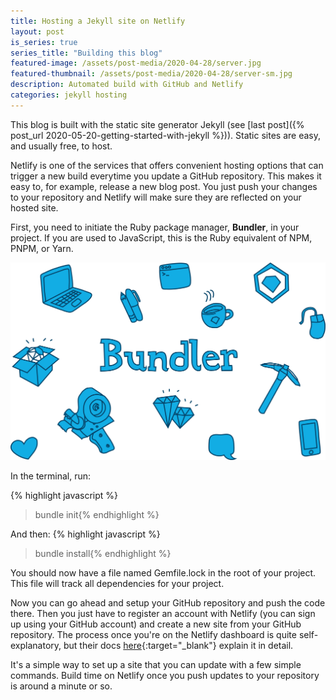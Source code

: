 ```yaml
---
title: Hosting a Jekyll site on Netlify
layout: post
is_series: true
series_title: "Building this blog"
featured-image: /assets/post-media/2020-04-28/server.jpg
featured-thumbnail: /assets/post-media/2020-04-28/server-sm.jpg
description: Automated build with GitHub and Netlify
categories: jekyll hosting
---
```


This blog is built with the static site generator Jekyll (see [last post]({% post_url 2020-05-20-getting-started-with-jekyll %})). Static sites are easy, and usually free, to host.

Netlify is one of the services that offers convenient hosting options that can trigger a new build everytime you update a GitHub repository. This makes it easy to, for example, release a new blog post. You just push your changes to your repository and Netlify will make sure they are reflected on your hosted site.

First, you need to initiate the Ruby package manager, **Bundler**, in your project. If you are used to JavaScript, this is the Ruby equivalent of NPM, PNPM, or Yarn.

<img class="" src="/assets/post-media/2020-04-28/bundler.png"/>

In the terminal, run:

{% highlight javascript %}

> bundle init{% endhighlight %}

And then:
{% highlight javascript %}

> bundle install{% endhighlight %}

You should now have a file named Gemfile.lock in the root of your project. This file will track all dependencies for your project.

Now you can go ahead and setup your GitHub repository and push the code there. Then you just have to register an account with Netlify (you can sign up using your GitHub account) and create a new site from your GitHub repository. The process once you're on the Netlify dashboard is quite self-explanatory, but their docs [here](https://www.netlify.com/blog/2020/04/02/a-step-by-step-guide-jekyll-4.0-on-netlify/){:target="\_blank"} explain it in detail.

It's a simple way to set up a site that you can update with a few simple commands. Build time on Netlify once you push updates to your repository is around a minute or so.
